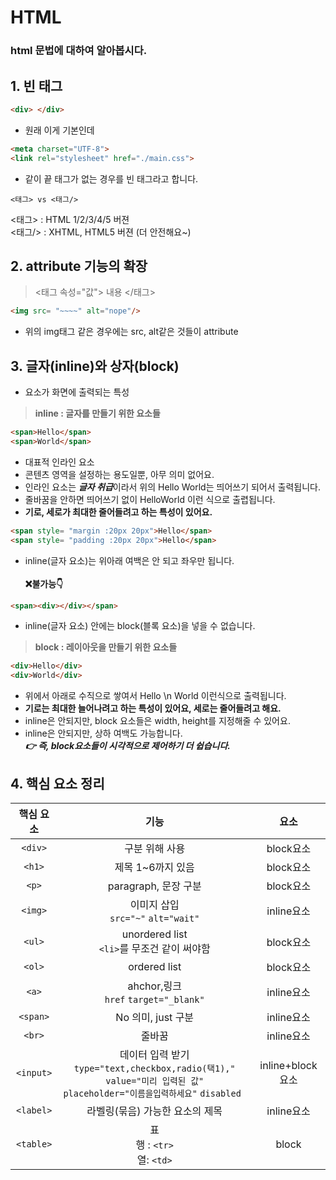 # HTML
### html 문법에 대하여 알아봅시다.

## 1. 빈 태그
```html 
<div> </div>
```
- 원래 이게 기본인데
```html
<meta charset="UTF-8">
<link rel="stylesheet" href="./main.css">
```
- 같이 끝 태그가 없는 경우를 빈 태그라고 합니다.
```
<태그> vs <태그/>
```
<태그> : HTML 1/2/3/4/5 버젼 <br/>
<태그/> : XHTML, HTML5 버젼 (더 안전해요~)

## 2. attribute 기능의 확장
> <태그 속성="값"> 내용 </태그>
```html
<img src= "~~~~" alt="nope"/>
```
- 위의 img태그 같은 경우에는 src, alt같은 것들이 attribute
## 3. 글자(inline)와 상자(block)
- 요소가 화면에 출력되는 특성<br>
> **inline : 글자를 만들기 위한 요소들**
```html
<span>Hello</span>
<span>World</span>

```
- 대표적 인라인 요소
- 콘텐츠 영역을 설정하는 용도일뿐, 아무 의미 없어요.
- 인라인 요소는 ***글자 취급***이라서 위의 Hello World는 띄어쓰기 되어서 출력됩니다. 
- 줄바꿈을 안하면 띄어쓰기 없이 HelloWorld 이런 식으로 출렵됩니다.
- **기로, 세로가 최대한 줄어들려고 하는 특성이 있어요.**
```html
<span style= "margin :20px 20px">Hello</span>
<span style= "padding :20px 20px">Hello</span>
```
- inline(글자 요소)는 위아래 여백은 안 되고 좌우만 됩니다.<br><br>
**❌불가능👇**
```html
<span><div></div></span>
```

- inline(글자 요소) 안에는 block(블록 요소)을 넣을 수 없습니다.
> **block : 레이아웃을 만들기 위한 요소들**
```html
<div>Hello</div>
<div>World</div>
```
- 위에서 아래로 수직으로 쌓여서 Hello \n World 이런식으로 출력됩니다.
-  **기로는 최대한 늘어나려고 하는 특성이 있어요, 세로는 줄어들려고 해요.**
-  inline은 안되지만, block 요소들은 width, height를 지정해줄 수 있어요.
-  inline은 안되지만, 상하 여백도 가능합니다.<br>
 ***👉 즉, block요소들이 시각적으로 제어하기 더 쉽습니다.***
 
 ## 4. 핵심 요소 정리
 |핵심 요소|기능|요소|
 |:---:|:---:|:---:|
 |`<div>`|구분 위해 사용|block요소|
 |`<h1>`|제목 1~6까지 있음|block요소|
 |`<p>`|paragraph, 문장 구분|block요소|
 |`<img>`|이미지 삽입<br>`src="~"` `alt="wait"`|inline요소|
 |`<ul>`|unordered list <br>`<li>`를 무조건 같이 써야함|block요소|
 |`<ol>`|ordered list|block요소|
 |`<a>`|ahchor,링크<br>`href` `target="_blank"`|inline요소|
 |`<span>`|No 의미, just 구분|inline요소|
 |`<br>`|줄바꿈|inline요소|
 |`<input>`|데이터 입력 받기<br> `type="text,checkbox,radio(택1),"` `value="미리 입력된 값"`<br> `placeholder="이름을입력하세요"` `disabled `|inline+block요소|
 |`<label>`|라벨링(묶음) 가능한 요소의 제목|inline요소|
 |`<table>`|표<br> 행 : `<tr>` <br>열: `<td>`|block|
